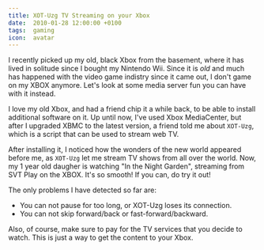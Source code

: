 ```yaml
---
title: XOT-Uzg TV Streaming on your Xbox
date:  2010-01-28 12:00:00 +0100
tags:  gaming
icon:  avatar
---
```


I recently picked up my old, black Xbox from the basement, where it has lived in
solitude since I bought my Nintendo Wii. Since it is *old* and much has happened
with the video game indistry since it came out, I don't game on my XBOX anymore. 
Let's look at some media server fun you can have with it instead.

I love my old Xbox, and had a friend chip it a while back, to be able to install
additional software on it. Up until now, I've used Xbox MediaCenter, but after I
upgraded XBMC to the latest version, a friend told me about `XOT-Uzg`, which is a
script that can be used to stream web TV.

After installing it, I noticed how the wonders of the new world appeared before me,
as `XOT-Uzg` let me stream TV shows from all over the world. Now, my 1 year old
daugher is watching "In the Night Garden", streaming from SVT Play on the XBOX. It's
so smooth! If you can, do try it out!

The only problems I have detected so far are:

* You can not pause for too long, or XOT-Uzg loses its connection.
* You can not skip forward/back or fast-forward/backward.

Also, of course, make sure to pay for the TV services that you decide to watch. This
is just a way to get the content to your Xbox.